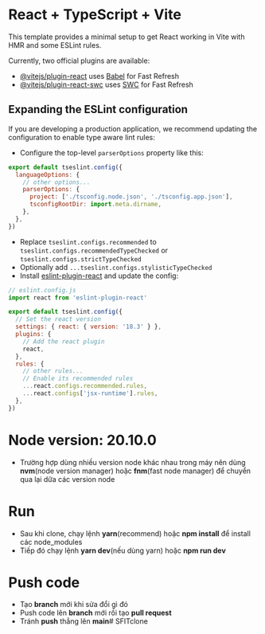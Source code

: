 # React + TypeScript + Vite

This template provides a minimal setup to get React working in Vite with HMR and some ESLint rules.

Currently, two official plugins are available:

- [@vitejs/plugin-react](https://github.com/vitejs/vite-plugin-react/blob/main/packages/plugin-react/README.md) uses [Babel](https://babeljs.io/) for Fast Refresh
- [@vitejs/plugin-react-swc](https://github.com/vitejs/vite-plugin-react-swc) uses [SWC](https://swc.rs/) for Fast Refresh

## Expanding the ESLint configuration

If you are developing a production application, we recommend updating the configuration to enable type aware lint rules:

- Configure the top-level `parserOptions` property like this:

```js
export default tseslint.config({
  languageOptions: {
    // other options...
    parserOptions: {
      project: ['./tsconfig.node.json', './tsconfig.app.json'],
      tsconfigRootDir: import.meta.dirname,
    },
  },
})
```

- Replace `tseslint.configs.recommended` to `tseslint.configs.recommendedTypeChecked` or `tseslint.configs.strictTypeChecked`
- Optionally add `...tseslint.configs.stylisticTypeChecked`
- Install [eslint-plugin-react](https://github.com/jsx-eslint/eslint-plugin-react) and update the config:

```js
// eslint.config.js
import react from 'eslint-plugin-react'

export default tseslint.config({
  // Set the react version
  settings: { react: { version: '18.3' } },
  plugins: {
    // Add the react plugin
    react,
  },
  rules: {
    // other rules...
    // Enable its recommended rules
    ...react.configs.recommended.rules,
    ...react.configs['jsx-runtime'].rules,
  },
})
```
# Node version: 20.10.0
- Trường hợp dùng nhiều version node khác nhau trong máy nên dùng **nvm**(node version manager) hoặc **fnm**(fast node manager) để chuyển qua lại dữa các version node
# Run
- Sau khi clone, chạy lệnh **yarn**(recommend) hoặc **npm install** để install các node_modules
- Tiếp đó chạy lệnh **yarn dev**(nếu dùng yarn) hoặc **npm run dev**
# Push code
- Tạo **branch** mới khi sửa đổi gì đó
- Push code lên **branch** mới rồi tạo **pull request**
- Tránh **push** thẳng lên **main**#   S F I T c l o n e  
 